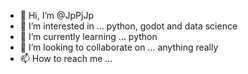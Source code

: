 - 👋 Hi, I’m @JpPjJp
- 👀 I’m interested in ... python, godot and data science
- 🌱 I’m currently learning ... python
- 💞️ I’m looking to collaborate on ... anything really
- 📫 How to reach me ...

<!---
JpPjJp/JpPjJp is a ✨ special ✨ repository because its `README.md` (this file) appears on your GitHub profile.
You can click the Preview link to take a look at your changes.
--->

